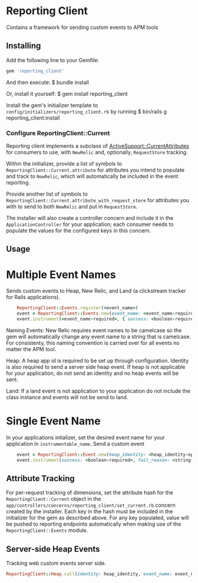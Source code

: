 # Reporting Client
 Contains a framework for sending custom events to APM tools

## Installing

Add the following line to your Gemfile:

```ruby
gem 'reporting_client'

```

And then execute:
  $ bundle install

Or, install it yourself:
    $ gem install reporting_client

Install the gem's initializer template to `config/initializers/reporting_client.rb` by running
  $ bin/rails g reporting_client:install

### Configure ReportingClient::Current

Reporting client implements a subclass of [ActiveSupport::CurrentAttributes](https://api.rubyonrails.org/classes/ActiveSupport/CurrentAttributes.html) for consumers to use, with `NewRelic` and, optionally, `RequestStore` tracking.

Within the initializer, provide a list of symbols to `ReportingClient::Current.attribute` for attributes you intend to populate and track to `NewRelic`, which will automatically be included in the event reporting.

Provide another list of symbols to `ReportingClient::Current.attribute_with_request_store` for attributes you with to send to both `NewRelic` and put in `RequestStore`.

The installer will also create a controller concern and include it in the `ApplicationController` for your application; each consumer needs to populate the values for the configured keys in this concern.

## Usage

# Multiple Event Names

Sends custom events to Heap, New Relic, and Land (a clickstream tracker for Rails applications).

```ruby
    ReportingClient::Events.register(<event_name>)
    event = ReportingClient::Events.new(event_name: <event_name-required>, heap_identity: <heap_identity-optional>, land: @land-optional )
    event.instrument(<event_name-required>, { success: <boolean-required>, fail_reason: <string-optional>, meta: <additional attributes-optional> })
```

Naming Events: New Relic requires event names to be camelcase so the gem will automatically change any event name to a string that is camelcase. For consistenty, this naming convention is carried over for all events no matter the APM tool.

Heap: A heap app id is required to be set up through configuration. Identity is also required to send a server side heap event. If heap is not applicable for your application, do not send an identity and no heap events will be sent.

Land: If a land event is not application to your application do not include the class instance and events will not be send to land.

# Single Event Name

In your applications intializer, set the desired event name for your application in `instrumentable_name`. Send a custom event

```ruby
    event = ReportingClient::Event.new(heap_identity: <heap_identity-optional>, land: @land-optional )
    event.instrument(success: <boolean-required>, fail_reason: <string-optional>, meta: <additional attributes-optional>)
```

## Attribute Tracking
For per-request tracking of dimensions, set the attribute hash for the `ReportingClient::Current` object in the `app/controllers/concerns/reporting_client/set_current.rb` concern created by the installer. Each key in the hash must be included in the initializer for the gem as described above. For any key populated, value will be pushed to reporting endpoints automatically when making use of the `ReportingClient::Events` module.

## Server-side Heap Events
Tracking web custom events server side.

```ruby
ReportingClient::Heap.call(identity: heap_identity, event_name: event_name, properties: data)

```




